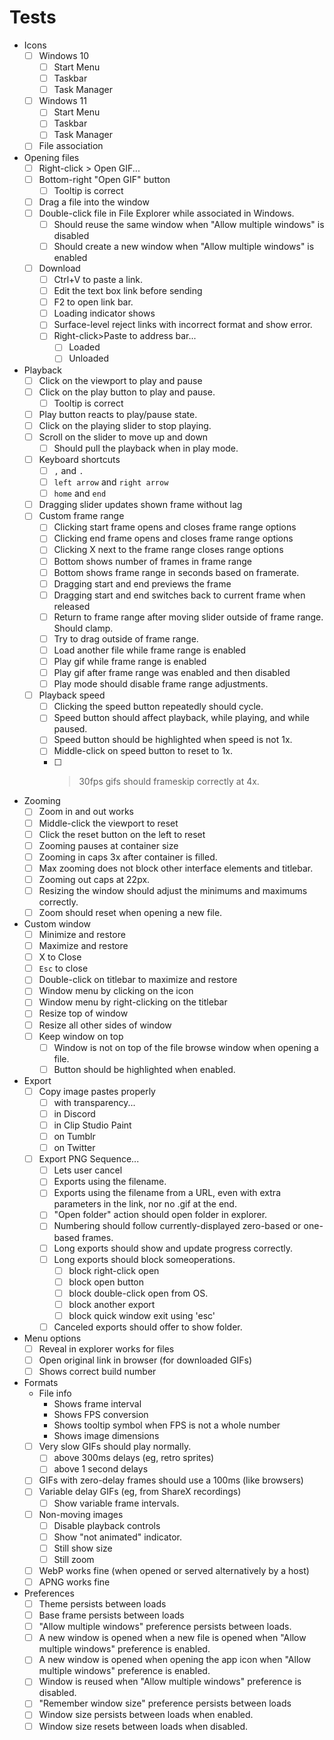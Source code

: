 Tests
===

- Icons
  - [ ] Windows 10 
    - [ ] Start Menu
    - [ ] Taskbar
    - [ ] Task Manager
  - [ ] Windows 11
    - [ ] Start Menu
    - [ ] Taskbar
    - [ ] Task Manager
  - [ ] File association
- Opening files
  - [ ] Right-click > Open GIF...
  - [ ] Bottom-right "Open GIF" button
    - [ ] Tooltip is correct
  - [ ] Drag a file into the window
  - [ ] Double-click file in File Explorer while associated in Windows.
    - [ ] Should reuse the same window when "Allow multiple windows" is disabled
    - [ ] Should create a new window when "Allow multiple windows" is enabled
  - [ ] Download
    - [ ] Ctrl+V to paste a link.
    - [ ] Edit the text box link before sending
    - [ ] F2 to open link bar.
    - [ ] Loading indicator shows
    - [ ] Surface-level reject links with incorrect format and show error.
    - [ ] Right-click>Paste to address bar...
      - [ ] Loaded
      - [ ] Unloaded
- Playback
  - [ ] Click on the viewport to play and pause
  - [ ] Click on the play button to play and pause.
    - [ ] Tooltip is correct
  - [ ] Play button reacts to play/pause state.
  - [ ] Click on the playing slider to stop playing.
  - [ ] Scroll on the slider to move up and down
    - [ ] Should pull the playback when in play mode.
  - [ ] Keyboard shortcuts
    - [ ] `,` and `.`
    - [ ] `left arrow` and `right arrow`
    - [ ] `home` and `end`
  - [ ] Dragging slider updates shown frame without lag
  - [ ] Custom frame range
    - [ ] Clicking start frame opens and closes frame range options
    - [ ] Clicking end frame opens and closes frame range options
    - [ ] Clicking X next to the frame range closes range options
    - [ ] Bottom shows number of frames in frame range
    - [ ] Bottom shows frame range in seconds based on framerate.
    - [ ] Dragging start and end previews the frame
    - [ ] Dragging start and end switches back to current frame when released
    - [ ] Return to frame range after moving slider outside of frame range. Should clamp.
    - [ ] Try to drag outside of frame range.
    - [ ] Load another file while frame range is enabled
    - [ ] Play gif while frame range is enabled
    - [ ] Play gif after frame range was enabled and then disabled
    - [ ] Play mode should disable frame range adjustments.
  - [ ] Playback speed
    - [ ] Clicking the speed button repeatedly should cycle.
    - [ ] Speed button should affect playback, while playing, and while paused.
    - [ ] Speed button should be highlighted when speed is not 1x.
    - [ ] Middle-click on speed button to reset to 1x.
    - [ ] >30fps gifs should frameskip correctly at 4x.
- Zooming
  - [ ] Zoom in and out works
  - [ ] Middle-click the viewport to reset
  - [ ] Click the reset button on the left to reset
  - [ ] Zooming pauses at container size
  - [ ] Zooming in caps 3x after container is filled.
  - [ ] Max zooming does not block other interface elements and titlebar.
  - [ ] Zooming out caps at 22px.
  - [ ] Resizing the window should adjust the minimums and maximums correctly.
  - [ ] Zoom should reset when opening a new file.
- Custom window
  - [ ] Minimize and restore
  - [ ] Maximize and restore
  - [ ] X to Close
  - [ ] `Esc` to close
  - [ ] Double-click on titlebar to maximize and restore
  - [ ] Window menu by clicking on the icon
  - [ ] Window menu by right-clicking on the titlebar
  - [ ] Resize top of window
  - [ ] Resize all other sides of window
  - [ ] Keep window on top
    - [ ] Window is not on top of the file browse window when opening a file.
    - [ ] Button should be highlighted when enabled.
- Export
  - [ ] Copy image pastes properly
    - [ ] with transparency...
    - [ ] in Discord
    - [ ] in Clip Studio Paint
    - [ ] on Tumblr
    - [ ] on Twitter
  - [ ] Export PNG Sequence...
    - [ ] Lets user cancel
    - [ ] Exports using the filename.
    - [ ] Exports using the filename from a URL, even with extra parameters in the link, nor no .gif at the end.
    - [ ] "Open folder" action should open folder in explorer.
    - [ ] Numbering should follow currently-displayed zero-based or one-based frames.
    - [ ] Long exports should show and update progress correctly.
    - [ ] Long exports should block someoperations.
      - [ ] block right-click open
      - [ ] block open button
      - [ ] block double-click open from OS.
      - [ ] block another export
      - [ ] block quick window exit using 'esc'
    - [ ] Canceled exports should offer to show folder.
- Menu options
  - [ ] Reveal in explorer works for files
  - [ ] Open original link in browser (for downloaded GIFs)
  - [ ] Shows correct build number
- Formats
  - File info
    - Shows frame interval
    - Shows FPS conversion
    - Shows tooltip symbol when FPS is not a whole number
    - Shows image dimensions
  - [ ] Very slow GIFs should play normally.
    - [ ] above 300ms delays (eg, retro sprites)
    - [ ] above 1 second delays
  - [ ] GIFs with zero-delay frames should use a 100ms (like browsers)
  - [ ] Variable delay GIFs (eg, from ShareX recordings)
    - [ ] Show variable frame intervals.
  - [ ] Non-moving images
    - [ ] Disable playback controls
    - [ ] Show "not animated" indicator.
    - [ ] Still show size
    - [ ] Still zoom
  - [ ] WebP works fine (when opened or served alternatively by a host)
  - [ ] APNG works fine

- Preferences
  - [ ] Theme persists between loads
  - [ ] Base frame persists between loads
  - [ ] "Allow multiple windows" preference persists between loads.
  - [ ] A new window is opened when a new file is opened when "Allow multiple windows" preference is enabled.
  - [ ] A new window is opened when opening the app icon when "Allow multiple windows" preference is enabled.
  - [ ] Window is reused when "Allow multiple windows" preference is disabled.
  - [ ] "Remember window size" preference persists between loads
  - [ ] Window size persists between loads when enabled.
  - [ ] Window size resets between loads when disabled.